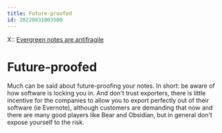 ```yaml
---
title: Future-proofed
id: 20220831003500
---
```

X:: [Evergreen notes are antifragile]([[20220830001109]])

# Future-proofed
Much can be said about future-proofing your notes. In short: be aware of how software is locking you in. And don't trust exporters, there is little incentive for the companies to allow you to export perfectly out of their software (ie Evernote), although customers are demanding that now and there are many good players like Bear and Obsidian, but in general don't expose yourself to the risk.